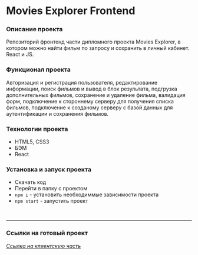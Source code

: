 # Movies Explorer Frontend

### Описание проекта
Репозиторий фронтенд части дипломного проекта Movies Explorer, в котором можно найти фильм по запросу и сохранить в личный кабинет. React и JS.

### Функционал проекта
Авторизация и регистрация пользователя, редактирование информации, поиск фильмов и вывод в блок результата, подгрузка дополнительных фильмов, сохранение и удаление фильма, валидация форм, подключение к стороннему серверу для получения списка фильмов, подключение к созданому серверу с базой данных для аутентификации и сохранения фильмов.

### Технологии проекта
* HTML5, CSS3
* БЭМ
* React 

### Установка и запуск проекта
* Скачать код
* Перейти в папку с проектом
* `npm i` - установить необходиммые зависимости проекта
* `npm start` - запустить проект

<br />
<hr>

### Ссылки на готовый проект
*[Ссылка на клиентскую часть](https://movies.vladislav.nomoredomains.work)*